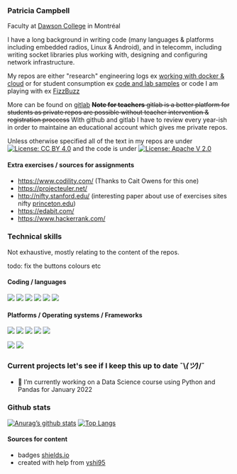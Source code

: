 ### Patricia Campbell
Faculty at [Dawson College](https://www.dawsoncollege.qc.ca/) in Montréal

I have a long background in writing code (many languages & platforms including embedded radios, Linux & Android), and in telecomm, including writing socket libraries plus working with, designing and configuring network infrastructure.

My repos are either "research" engineering logs ex [working with docker & cloud](https://github.com/campbe13/docker-ecq2020) or for student consumption ex [code and lab samples](https://github.com/campbe13/JS320-2021) or
code I am playing with ex [FizzBuzz](https://github.com/campbe13/FizzBuzz)

More can be found on [gitlab](https://gitlab.com/campbe13) <del>__Note  for teachers__ gitlab is a better platform for students as private
repos are possible without teacher intervention & registration proccess</del>    With github and gitlab I have to review every year-ish 
in order to maintaine an educational account which gives me private repos.

Unless otherwise specified all of the text in my repos are under <a href="https://creativecommons.org/licenses/by/4.0/"><img src="https://img.shields.io/badge/License-CC%20BY%204.0-lightgrey.svg" alt="License: CC BY 4.0"></a> and the code is under <a href=https://apache.org/licenses/LICENSE-2.0><img src=https://shields.io/badge/License-Apache%202-blue alt='License: Apache V 2.0'></a>

#### Extra exercises  / sources for assignments
* https://www.codility.com/  (Thanks to Cait Owens for this one)
* https://projecteuler.net/ 
* http://nifty.stanford.edu/  (interesting paper about use of exercises sites nifty [princeton.edu](https://collaborate.princeton.edu/en/publications/nifty-assignments-2))
* https://edabit.com/
* https://www.hackerrank.com/
### Technical skills
Not exhaustive, mostly relating to the content of the repos.

todo: fix the buttons colours etc
#### Coding / languages
![](https://img.shields.io/badge/Code-JavaScript-informational?style=flat&logo=JavaScript&color=61DAFB)
![](https://img.shields.io/badge/Code-Python-informational?style=flat&logo=Python&color=61DAFB)
![](https://img.shields.io/badge/Scripting-bash-informational?style=flat&logo=Linux&color=61DAFB)
![](https://img.shields.io/badge/Code-Kotlin-informational?style=flat&logo=Kotlin&color=61DAFB)
![](https://img.shields.io/badge/Code-Java-informational?style=flat&logo=Java&color=61DAFB)
![](https://img.shields.io/badge/Code-c-informational?style=flat&logo=C&color=61DAFB)
#### Platforms / Operating systems / Frameworks
![](https://img.shields.io/badge/Linux-Ubuntu-informational?style=flat&logo=Ubuntu&color=61DAFB)
![](https://img.shields.io/badge/Linux-CentOS-informational?style=flat&logo=CentOS&color=61DAFB)
![](https://img.shields.io/badge/Linux-Debian-informational?style=flat&logo=Debian&color=61DAFB)
![](https://img.shields.io/badge/Linux-RedHat-informational?style=flat&logo=RedHat&color=61DAFB)
![](https://img.shields.io/badge/Environment-Docker-informational?style=flat&logo=Docker&color=61DAFB)

![](https://img.shields.io/badge/Framework-Android-informational?style=flat&logo=Android&color=61DAFB)
![](https://img.shields.io/badge/Framework-React-informational?style=flat&logo=react&color=61DAFB)

### Current projects let's see if I keep this up to date ¯\\_(ツ)_/¯
- 🔭 I’m currently working on a Data Science course using Python and Pandas for  January 2022
### Github stats
[![Anurag’s github stats](https://github-readme-stats.vercel.app/api?username=campbe13)](https://github.com/campbe13)
[![Top Langs](https://github-readme-stats.vercel.app/api/top-langs/?username=campbe13&layout=compact)](https://github.com/campbe13)
<!--
**campbe13/campbe13** is a ✨ _special_ ✨ repository because its `README.md` (this file) appears on your GitHub profile.

Here are some ideas to get you started:

- 🌱 I’m currently learning ...
- 👯 I’m looking to collaborate on ...
- 🤔 I’m looking for help with ...
- 💬 Ask me about ...
- 📫 How to reach me: ...
- 😄 Pronouns: ...
- ⚡ Fun fact: ...
-->
#### Sources for content
* badges [shields.io](https://shields.io/)
* created with help from [yshi95](https://yushi95.medium.com/how-to-create-a-beautiful-readme-for-your-github-profile-36957caa711c)                                          
